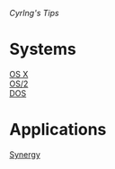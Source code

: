 _CyrIng's Tips_
# Systems
[OS X](OSX.md)  
[OS/2](Programming/OS2.md)  
[DOS](Programming/DOS/dos.md)  
# Applications
[Synergy](Synergy.md)
